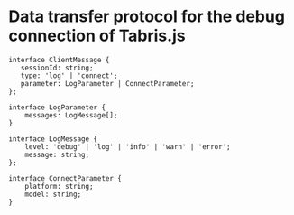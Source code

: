 # Data transfer protocol for the debug connection of Tabris.js

```
interface ClientMessage {
   sessionId: string;
   type: 'log' | 'connect';
   parameter: LogParameter | ConnectParameter;
};

interface LogParameter {
    messages: LogMessage[];
}

interface LogMessage {
    level: 'debug' | 'log' | 'info' | 'warn' | 'error';
    message: string;
};

interface ConnectParameter {
    platform: string;
    model: string;
}
```
